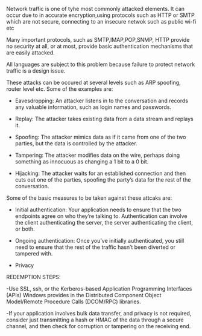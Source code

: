 Network traffic is one of tyhe most commonly attacked elements.
It can occur due to in accurate encryption,using protocols such as HTTP or SMTP which are not secure, connecting to an insecure netwok such as public wi-fi etc

Many important protocols, such as SMTP,IMAP,POP,SNMP, HTTP provide no security at all, or at most,
provide basic authentication mechanisms that are easily attacked.

All languages are subject to this problem because failure to protect network traffic is a
design issue.

These attacks can be occured at several levels such as ARP spoofing, router level etc. Some of the examples are:

- Eavesdropping: An attacker listens in to the conversation and records any valuable information, such as login names and passwords.
    
- Replay: The attacker takes existing data from a data stream and replays it.
    
- Spoofing: The attacker mimics data as if it came from one of the two parties, but the data is controlled by the attacker.
    
- Tampering: The attacker modifies data on the wire, perhaps doing something as innocuous as changing a 1 bit to a 0 bit.
    
- Hijacking: The attacker waits for an established connection and then cuts out one of the parties, spoofing the party’s data for the rest of the conversation.
   
Some of the basic measures to be taken against these attcaks are:
  
- Initial authentication: Your application needs to ensure that the two endpoints agree on who they’re talking to. Authentication can involve the
client authenticating the server, the server authenticating the client, or both.

- Ongoing authentication: Once you’ve initially authenticated, you still need to ensure that the rest of the traffic hasn’t been diverted or tampered with.

- Privacy

REDEMPTION STEPS:

-Use SSL, ssh, or the Kerberos-based Application Programming Interfaces (APIs) Windows provides in the Distributed
Component Object Model/Remote Procedure Calls (DCOM/RPC) libraries.

-If your application involves bulk data transfer, and privacy is not required, consider just transmitting a hash or HMAC of the data through a secure
channel, and then check for corruption or tampering on the receiving end.
